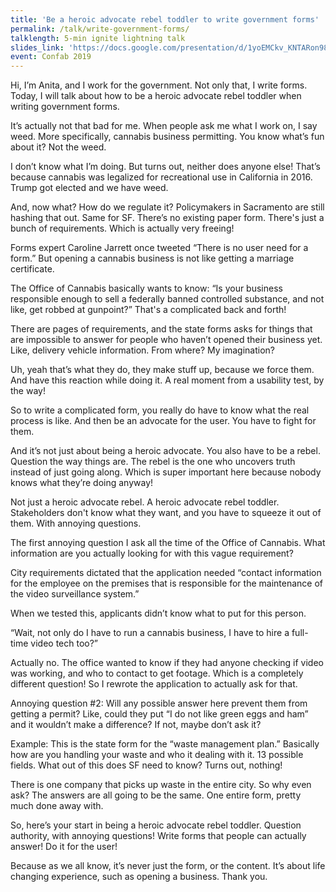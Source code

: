 ```yaml
---
title: 'Be a heroic advocate rebel toddler to write government forms'
permalink: /talk/write-government-forms/
talklength: 5-min ignite lightning talk
slides_link: 'https://docs.google.com/presentation/d/1yoEMCkv_KNTARon980uG_hdIQ7N4iC3SzHniNwDSIB0/edit?usp=sharing'
event: Confab 2019
---
```

Hi, I’m Anita, and I work for the government. Not only that, I write forms. Today, I will talk about how to be a heroic advocate rebel toddler when writing government forms. 

It’s actually not that bad for me. When people ask me what I work on, I say weed.  More specifically, cannabis business permitting. You know what’s fun about it? Not the weed. 

I don’t know what I’m doing. But turns out, neither does anyone else!  That’s because cannabis was legalized for recreational use in California in 2016. Trump got elected and we have weed. 

And, now what? How do we regulate it? Policymakers in Sacramento are still hashing that out. Same for SF. There’s no existing paper form. There's just a bunch of requirements. Which is actually very freeing!

Forms expert Caroline Jarrett once tweeted “There is no user need for a form.” But opening a cannabis business is not like getting a marriage certificate. 

The Office of Cannabis basically wants to know: “Is your business responsible enough to sell a federally banned controlled substance, and not like, get robbed at gunpoint?” That's a complicated back and forth!

There are pages of requirements, and the state forms asks for things that are impossible to answer for people who haven’t opened their business yet. Like, delivery vehicle information. From where? My imagination?

Uh, yeah that’s what they do, they make stuff up, because we force them. And have this reaction while doing it. A real moment from a usability test, by the way!

So to write a complicated form, you really do have to know what the real process is like. And then be an advocate for the user. You have to fight for them.

And it’s not just about being a heroic advocate. You also have to be a rebel. Question the way things are. The rebel is the one who uncovers truth instead of just going along. Which is super important here because nobody knows what they’re doing anyway!

Not just a heroic advocate rebel. A heroic advocate rebel toddler. Stakeholders don't know what they want, and you have to squeeze it out of them. With annoying questions.

The first annoying question I ask all the time of the Office of Cannabis. What information are you actually looking for with this vague requirement?

City requirements dictated that the application needed “contact information for the employee on the premises that is responsible for the maintenance of the video surveillance system.”

When we tested this, applicants didn’t know what to put for this person. 

“Wait, not only do I have to run a cannabis business, I have to hire a full-time video tech too?” 

Actually no. The office wanted to know if they had anyone checking if video was working, and who to contact to get footage. Which is a completely different question! So I rewrote the application to actually ask for that.

Annoying question #2: Will any possible answer here prevent them from getting a permit? Like, could they put “I do not like green eggs and ham” and it wouldn’t make a difference?  If not, maybe don’t ask it?

Example: This is the state form for the “waste management plan.” Basically how are you handling your waste and who it dealing with it. 13 possible fields. What out of this does SF need to know? Turns out, nothing!

There is one company that picks up waste in the entire city. So why even ask? The answers are all going to be the same. One entire form, pretty much done away with.

So, here’s your start in being a heroic advocate rebel toddler. Question authority, with annoying questions! Write forms that people can actually answer! Do it for the user!

Because as we all know, it’s never just the form, or the content. It’s about life changing experience, such as opening a business. Thank you.